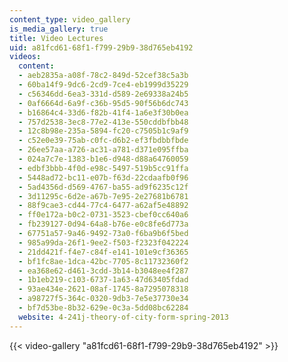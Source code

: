 ```yaml
---
content_type: video_gallery
is_media_gallery: true
title: Video Lectures
uid: a81fcd61-68f1-f799-29b9-38d765eb4192
videos:
  content:
  - aeb2835a-a08f-78c2-849d-52cef38c5a3b
  - 60ba14f9-9dc6-2cd9-7ce4-eb1999d35229
  - c56346dd-6ea3-331d-d589-2e69338a24b5
  - 0af6664d-6a9f-c36b-95d5-90f56b6dc743
  - b16864c4-33d6-f82b-41f4-1a6e3f30b0ea
  - 757d2538-3ec8-77e2-413e-550cddbfbb48
  - 12c8b98e-235a-5894-fc20-c7505b1c9af9
  - c52e0e39-75ab-c0fc-d6b2-ef3fbdbbfbde
  - 26ee57aa-a726-ac31-a781-d371e095ffba
  - 024a7c7e-1383-b1e6-d948-d88a64760059
  - edbf3bbb-4f0d-e98c-5497-519b5cc91ffa
  - 5448ad72-bc11-e07b-f63d-22cdaafb0f96
  - 5ad4356d-d569-4767-ba55-ad9f6235c12f
  - 3d11295c-6d2e-a67b-7e95-2e27681b6781
  - 88f9cae3-cd44-77c4-6477-a62af5e48892
  - ff0e172a-b0c2-0731-3523-cbef0cc640a6
  - fb239127-0d94-64a8-b76e-e0c8fe6d773a
  - 67751a57-9a46-9492-73a0-f6ba9b6f5bed
  - 985a99da-26f1-9ee2-f503-f2323f042224
  - 21dd421f-f4e7-c84f-e141-101e9cf36365
  - bf1fc8ae-1dca-42bc-7705-8c11732360f2
  - ea368e62-d461-3cdd-3b14-b3048ee4f287
  - 1b1eb219-c103-6737-1a63-47d63405fdad
  - 93ae434e-2621-08af-1745-8a7295078318
  - a98727f5-364c-0320-9db3-7e5e37730e34
  - bf7d53be-8b32-629e-0c3a-5dd08bc62284
  website: 4-241j-theory-of-city-form-spring-2013
---
```



{{< video-gallery "a81fcd61-68f1-f799-29b9-38d765eb4192" >}}

